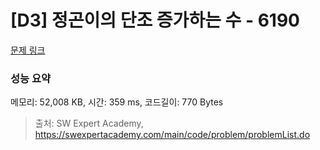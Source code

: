 # [D3] 정곤이의 단조 증가하는 수 - 6190 

[문제 링크](https://swexpertacademy.com/main/code/problem/problemDetail.do?contestProbId=AWcPjEuKAFgDFAU4) 

### 성능 요약

메모리: 52,008 KB, 시간: 359 ms, 코드길이: 770 Bytes



> 출처: SW Expert Academy, https://swexpertacademy.com/main/code/problem/problemList.do